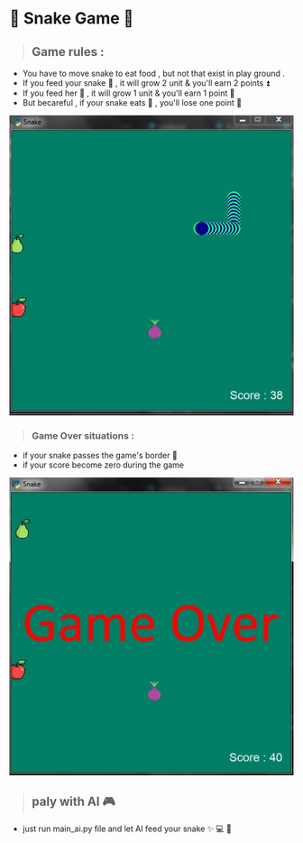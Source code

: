 # :snake:  **Snake Game**  :apple:

> ##  Game rules : 

+ You have to move snake to eat food , but not that exist in play ground .
+ If you feed your snake :pear: , it will grow 2 unit & you'll earn 2 points ⏫
+ If you feed her 🍎 , it will grow 1 unit & you'll earn 1 point 🔼
+ But becareful , if your snake eats 🧅 , you'll lose one point 🔽

![This is an image](https://github.com/kiana-jahanshid/pylearn/blob/master/Assignment_15/pics/g1.JPG)



> ### Game Over situations :
+ if your snake passes the game's border 🔲
+ if your score become zero during the game 

![This is an image](https://github.com/kiana-jahanshid/pylearn/blob/master/Assignment_15/pics/g2_over.JPG)



> ## paly with AI 🎮

+ just run main_ai.py file and let AI feed your snake ✨ 💻 🐍
